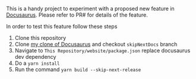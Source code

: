 This is a handy project to experiment with a proposed new feature in [Docusaurus](https://github.com/facebook/Docusaurus).  Please refer to PR# for details of the feature.

In order to test this feature follow these steps
1. Clone this repository
2. Clone [my clone of Docusaurus](https://github.com/parthpp/Docusaurus) and checkout `skipNextDocs` branch
3. Navigate to `This Repository/website/package.json` replace docusaurus dev dependency
4. Do a `yarn install` 
5. Run the command `yarn build --skip-next-release`